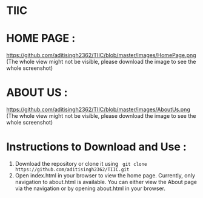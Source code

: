 # TIIC

# HOME PAGE : 

https://github.com/aditisingh2362/TIIC/blob/master/images/HomePage.png
(The whole view might not be visible, please download the image to see the whole screenshot)

# ABOUT US : 
https://github.com/aditisingh2362/TIIC/blob/master/images/AboutUs.png
(The whole view might not be visible, please download the image to see the whole screenshot)

# Instructions to Download and Use : 
1. Download the repository or clone it using ``` git clone https://github.com/aditisingh2362/TIIC.git```
2. Open index.html in your browser to view the home page. Currently, only navigation to about.html is available. You can either view the About page via the navigation or by opening about.html in your browser.


